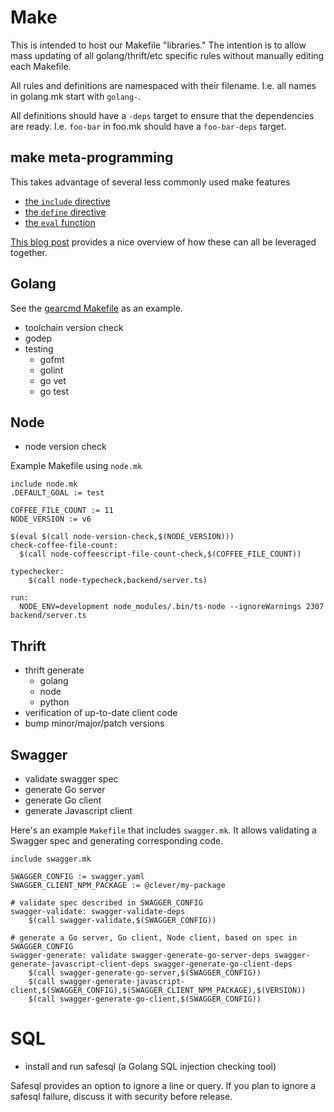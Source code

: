 # Make

This is intended to host our Makefile "libraries."
The intention is to allow mass updating of all golang/thrift/etc specific rules without manually editing each Makefile.

All rules and definitions are namespaced with their filename.
I.e. all names in golang.mk start with `golang-`.

All definitions should have a `-deps` target to ensure that the dependencies are ready.
I.e. `foo-bar` in foo.mk should have a `foo-bar-deps` target.


## make meta-programming

This takes advantage of several less commonly used make features

- [the `include` directive](http://www.gnu.org/software/make/manual/make.html#Include)
- [the `define` directive](http://www.gnu.org/software/make/manual/make.html#Multi_002dLine)
- [the `eval` function](http://www.gnu.org/software/make/manual/make.html#Eval-Function)

[This blog post](http://make.mad-scientist.net/the-eval-function/) provides a nice overview of how these can all be leveraged together.


## Golang

See the [gearcmd Makefile](https://github.com/Clever/gearcmd/blob/master/Makefile) as an example.

- toolchain version check
- godep
- testing
  - gofmt
  - golint
  - go vet
  - go test

## Node

- node version check

Example Makefile using `node.mk`

```make
include node.mk
.DEFAULT_GOAL := test

COFFEE_FILE_COUNT := 11
NODE_VERSION := v6

$(eval $(call node-version-check,$(NODE_VERSION)))
check-coffee-file-count:
  $(call node-coffeescript-file-count-check,$(COFFEE_FILE_COUNT))

typechecker:
	$(call node-typecheck,backend/server.ts)

run:
  NODE_ENV=development node_modules/.bin/ts-node --ignoreWarnings 2307 backend/server.ts
```

## Thrift

- thrift generate
  - golang
  - node
  - python
- verification of up-to-date client code
- bump minor/major/patch versions

## Swagger

- validate swagger spec
- generate Go server
- generate Go client
- generate Javascript client


Here's an example `Makefile` that includes `swagger.mk`.
It allows validating a Swagger spec and generating corresponding code.

```make
include swagger.mk

SWAGGER_CONFIG := swagger.yaml
SWAGGER_CLIENT_NPM_PACKAGE := @clever/my-package

# validate spec described in SWAGGER_CONFIG
swagger-validate: swagger-validate-deps
	$(call swagger-validate,$(SWAGGER_CONFIG))

# generate a Go server, Go client, Node client, based on spec in SWAGGER_CONFIG
swagger-generate: validate swagger-generate-go-server-deps swagger-generate-javascript-client-deps swagger-generate-go-client-deps
	$(call swagger-generate-go-server,$(SWAGGER_CONFIG))
	$(call swagger-generate-javascript-client,$(SWAGGER_CONFIG),$(SWAGGER_CLIENT_NPM_PACKAGE),$(VERSION))
	$(call swagger-generate-go-client,$(SWAGGER_CONFIG))
```

# SQL

- install and run safesql (a Golang SQL injection checking tool)

Safesql provides an option to ignore a line or query. If you plan to ignore a safesql failure, discuss it with security before release. 
